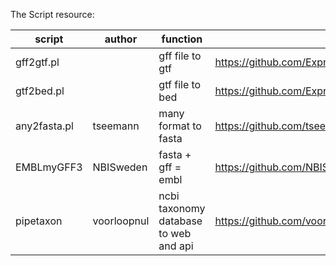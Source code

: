 The Script resource:

| script | author | function | source |
| --- | --- | --- | --- |
| gff2gtf.pl |  | gff file to gtf | https://github.com/ExpressionAnalysis/ea-utils |
| gtf2bed.pl |  | gtf file to bed | https://github.com/ExpressionAnalysis/ea-utils |
| any2fasta.pl | tseemann | many format to fasta | https://github.com/tseemann/any2fasta/blob/master/any2fasta |
| EMBLmyGFF3 | NBISweden | fasta + gff = embl | https://github.com/NBISweden/EMBLmyGFF3 |
| pipetaxon | voorloopnul | ncbi taxonomy database to web and api | https://github.com/voorloopnul/pipetaxon |
